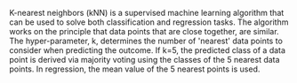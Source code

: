 K-nearest neighbors (kNN) is a supervised machine learning algorithm that can be used to solve both classification and regression tasks.  The algorithm works on the principle that data points that are close together, are similar.  The hyper-parameter, k, determines the number of 'nearest' data points to consider when predicting the outcome.  If k=5, the predicted class of a data point is derived via majority voting using the classes of the 5 nearest data points. In regression, the mean value of the 5 nearest points is used.
